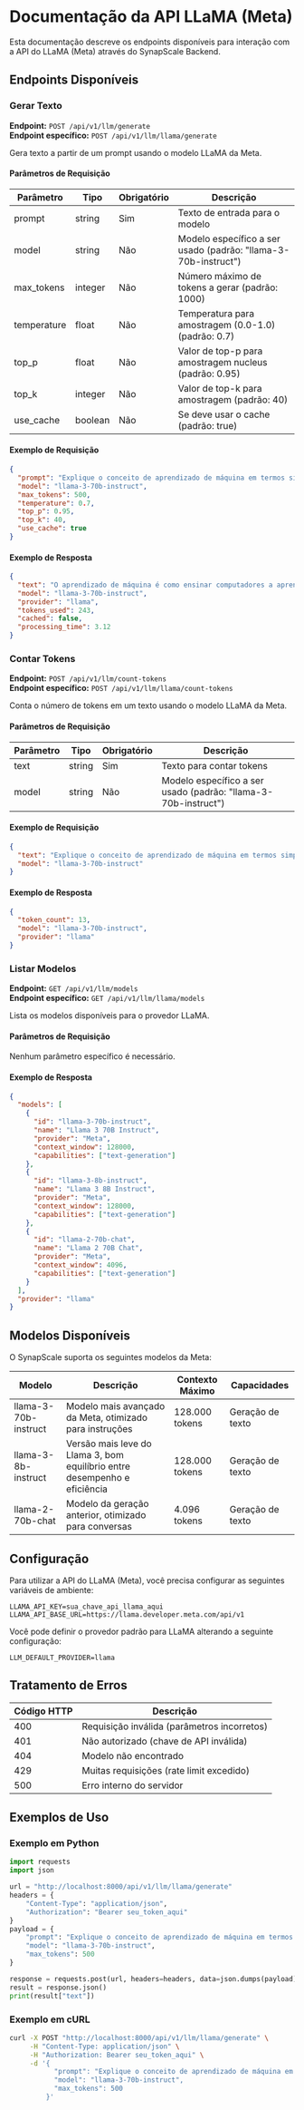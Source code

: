 # Documentação da API LLaMA (Meta)

Esta documentação descreve os endpoints disponíveis para interação com a API do LLaMA (Meta) através do SynapScale Backend.

## Endpoints Disponíveis

### Gerar Texto

**Endpoint:** `POST /api/v1/llm/generate`  
**Endpoint específico:** `POST /api/v1/llm/llama/generate`

Gera texto a partir de um prompt usando o modelo LLaMA da Meta.

#### Parâmetros de Requisição

| Parâmetro | Tipo | Obrigatório | Descrição |
|-----------|------|-------------|-----------|
| prompt | string | Sim | Texto de entrada para o modelo |
| model | string | Não | Modelo específico a ser usado (padrão: "llama-3-70b-instruct") |
| max_tokens | integer | Não | Número máximo de tokens a gerar (padrão: 1000) |
| temperature | float | Não | Temperatura para amostragem (0.0-1.0) (padrão: 0.7) |
| top_p | float | Não | Valor de top-p para amostragem nucleus (padrão: 0.95) |
| top_k | integer | Não | Valor de top-k para amostragem (padrão: 40) |
| use_cache | boolean | Não | Se deve usar o cache (padrão: true) |

#### Exemplo de Requisição

```json
{
  "prompt": "Explique o conceito de aprendizado de máquina em termos simples.",
  "model": "llama-3-70b-instruct",
  "max_tokens": 500,
  "temperature": 0.7,
  "top_p": 0.95,
  "top_k": 40,
  "use_cache": true
}
```

#### Exemplo de Resposta

```json
{
  "text": "O aprendizado de máquina é como ensinar computadores a aprender com exemplos, em vez de programá-los com regras específicas. Imagine que você está ensinando uma criança a identificar frutas: você não explica todas as características detalhadas de cada fruta, mas mostra várias maçãs, bananas e laranjas, e a criança aprende a reconhecê-las.\n\nDa mesma forma, no aprendizado de máquina:\n\n1. Alimentamos o computador com muitos exemplos (dados)\n2. O computador identifica padrões nesses exemplos\n3. Com base nesses padrões, ele pode fazer previsões ou tomar decisões sobre novos dados\n\nPor exemplo, se quisermos criar um sistema que identifique emails de spam, em vez de escrever regras como \"se o email contém a palavra 'grátis', é spam\", mostramos ao computador milhares de exemplos de emails marcados como spam ou não-spam. O computador aprende os padrões e pode então classificar novos emails.\n\nO aprendizado de máquina é usado em muitas aplicações do dia a dia, como recomendações da Netflix, filtros de fotos, reconhecimento facial, assistentes virtuais e carros autônomos.",
  "model": "llama-3-70b-instruct",
  "provider": "llama",
  "tokens_used": 243,
  "cached": false,
  "processing_time": 3.12
}
```

### Contar Tokens

**Endpoint:** `POST /api/v1/llm/count-tokens`  
**Endpoint específico:** `POST /api/v1/llm/llama/count-tokens`

Conta o número de tokens em um texto usando o modelo LLaMA da Meta.

#### Parâmetros de Requisição

| Parâmetro | Tipo | Obrigatório | Descrição |
|-----------|------|-------------|-----------|
| text | string | Sim | Texto para contar tokens |
| model | string | Não | Modelo específico a ser usado (padrão: "llama-3-70b-instruct") |

#### Exemplo de Requisição

```json
{
  "text": "Explique o conceito de aprendizado de máquina em termos simples.",
  "model": "llama-3-70b-instruct"
}
```

#### Exemplo de Resposta

```json
{
  "token_count": 13,
  "model": "llama-3-70b-instruct",
  "provider": "llama"
}
```

### Listar Modelos

**Endpoint:** `GET /api/v1/llm/models`  
**Endpoint específico:** `GET /api/v1/llm/llama/models`

Lista os modelos disponíveis para o provedor LLaMA.

#### Parâmetros de Requisição

Nenhum parâmetro específico é necessário.

#### Exemplo de Resposta

```json
{
  "models": [
    {
      "id": "llama-3-70b-instruct",
      "name": "Llama 3 70B Instruct",
      "provider": "Meta",
      "context_window": 128000,
      "capabilities": ["text-generation"]
    },
    {
      "id": "llama-3-8b-instruct",
      "name": "Llama 3 8B Instruct",
      "provider": "Meta",
      "context_window": 128000,
      "capabilities": ["text-generation"]
    },
    {
      "id": "llama-2-70b-chat",
      "name": "Llama 2 70B Chat",
      "provider": "Meta",
      "context_window": 4096,
      "capabilities": ["text-generation"]
    }
  ],
  "provider": "llama"
}
```

## Modelos Disponíveis

O SynapScale suporta os seguintes modelos da Meta:

| Modelo | Descrição | Contexto Máximo | Capacidades |
|--------|-----------|-----------------|-------------|
| llama-3-70b-instruct | Modelo mais avançado da Meta, otimizado para instruções | 128.000 tokens | Geração de texto |
| llama-3-8b-instruct | Versão mais leve do Llama 3, bom equilíbrio entre desempenho e eficiência | 128.000 tokens | Geração de texto |
| llama-2-70b-chat | Modelo da geração anterior, otimizado para conversas | 4.096 tokens | Geração de texto |

## Configuração

Para utilizar a API do LLaMA (Meta), você precisa configurar as seguintes variáveis de ambiente:

```
LLAMA_API_KEY=sua_chave_api_llama_aqui
LLAMA_API_BASE_URL=https://llama.developer.meta.com/api/v1
```

Você pode definir o provedor padrão para LLaMA alterando a seguinte configuração:

```
LLM_DEFAULT_PROVIDER=llama
```

## Tratamento de Erros

| Código HTTP | Descrição |
|-------------|-----------|
| 400 | Requisição inválida (parâmetros incorretos) |
| 401 | Não autorizado (chave de API inválida) |
| 404 | Modelo não encontrado |
| 429 | Muitas requisições (rate limit excedido) |
| 500 | Erro interno do servidor |

## Exemplos de Uso

### Exemplo em Python

```python
import requests
import json

url = "http://localhost:8000/api/v1/llm/llama/generate"
headers = {
    "Content-Type": "application/json",
    "Authorization": "Bearer seu_token_aqui"
}
payload = {
    "prompt": "Explique o conceito de aprendizado de máquina em termos simples.",
    "model": "llama-3-70b-instruct",
    "max_tokens": 500
}

response = requests.post(url, headers=headers, data=json.dumps(payload))
result = response.json()
print(result["text"])
```

### Exemplo em cURL

```bash
curl -X POST "http://localhost:8000/api/v1/llm/llama/generate" \
     -H "Content-Type: application/json" \
     -H "Authorization: Bearer seu_token_aqui" \
     -d '{
           "prompt": "Explique o conceito de aprendizado de máquina em termos simples.",
           "model": "llama-3-70b-instruct",
           "max_tokens": 500
         }'
```
